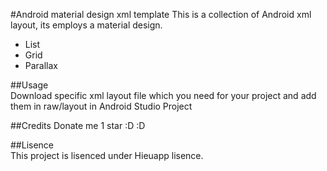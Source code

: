 #Android material design xml template
This is a collection of Android xml layout, its employs a material design.  
* List
* Grid
* Parallax  

##Usage  
Download specific xml layout file which you need for your project and add them in raw/layout in Android Studio Project  

##Credits
Donate me 1 star :D :D  

##Lisence  
This project is lisenced under Hieuapp lisence.
